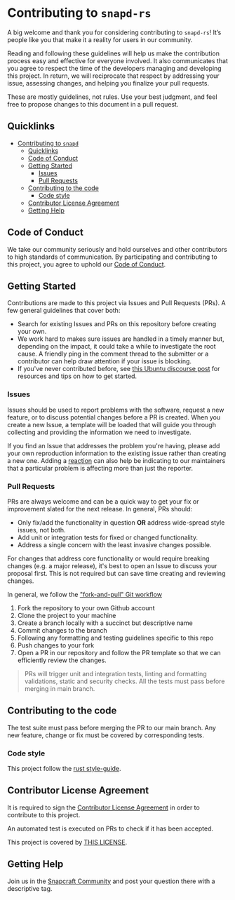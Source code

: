 # Contributing to `snapd-rs`

A big welcome and thank you for considering contributing to `snapd-rs`! It’s people like you that make it a reality for users in our community.

Reading and following these guidelines will help us make the contribution process easy and effective for everyone involved. It also communicates that you agree to respect the time of the developers managing and developing this project. In return, we will reciprocate that respect by addressing your issue, assessing changes, and helping you finalize your pull requests.

These are mostly guidelines, not rules. Use your best judgment, and feel free to propose changes to this document in a pull request.

## Quicklinks

- [Contributing to `snapd`](#contributing-to-snapd)
  - [Quicklinks](#quicklinks)
  - [Code of Conduct](#code-of-conduct)
  - [Getting Started](#getting-started)
    - [Issues](#issues)
    - [Pull Requests](#pull-requests)
  - [Contributing to the code](#contributing-to-the-code)
    - [Code style](#code-style)
  - [Contributor License Agreement](#contributor-license-agreement)
  - [Getting Help](#getting-help)

## Code of Conduct

We take our community seriously and hold ourselves and other contributors to high standards of communication. By participating and contributing to this project, you agree to uphold our [Code of Conduct](https://ubuntu.com/community/code-of-conduct).

## Getting Started

Contributions are made to this project via Issues and Pull Requests (PRs). A few general guidelines that cover both:

* Search for existing Issues and PRs on this repository before creating your own.
* We work hard to makes sure issues are handled in a timely manner but, depending on the impact, it could take a while to investigate the root cause. A friendly ping in the comment thread to the submitter or a contributor can help draw attention if your issue is blocking.
* If you've never contributed before, see [this Ubuntu discourse post](https://discourse.ubuntu.com/t/contribute/26) for resources and tips on how to get started.

### Issues

Issues should be used to report problems with the software, request a new feature, or to discuss potential changes before a PR is created. When you create a new Issue, a template will be loaded that will guide you through collecting and providing the information we need to investigate.

If you find an Issue that addresses the problem you're having, please add your own reproduction information to the existing issue rather than creating a new one. Adding a [reaction](https://github.blog/2016-03-10-add-reactions-to-pull-requests-issues-and-comments/) can also help be indicating to our maintainers that a particular problem is affecting more than just the reporter.

### Pull Requests

PRs are always welcome and can be a quick way to get your fix or improvement slated for the next release. In general, PRs should:

* Only fix/add the functionality in question **OR** address wide-spread style issues, not both.
* Add unit or integration tests for fixed or changed functionality.
* Address a single concern with the least invasive changes possible.

For changes that address core functionality or would require breaking changes (e.g. a major release), it's best to open an Issue to discuss your proposal first. This is not required but can save time creating and reviewing changes.

In general, we follow the ["fork-and-pull" Git workflow](https://github.com/susam/gitpr)

1. Fork the repository to your own Github account
2. Clone the project to your machine
3. Create a branch locally with a succinct but descriptive name
4. Commit changes to the branch
5. Following any formatting and testing guidelines specific to this repo
6. Push changes to your fork
7. Open a PR in our repository and follow the PR template so that we can efficiently review the changes.

> PRs will trigger unit and integration tests, linting and formatting validations, static and security checks. All the tests must pass before merging in main branch.


## Contributing to the code

The test suite must pass before merging the PR to our main branch. Any new feature, change or fix must be covered by corresponding tests.

### Code style

This project follow the [rust style-guide](https://doc.rust-lang.org/1.0.0/style/README.html).

## Contributor License Agreement

It is required to sign the [Contributor License Agreement](https://ubuntu.com/legal/contributors) in order to contribute to this project.

An automated test is executed on PRs to check if it has been accepted.

This project is covered by [THIS LICENSE](LICENSE).

## Getting Help

Join us in the [Snapcraft Community](https://forum.snapcraft.io/) and post your question there with a descriptive tag.
